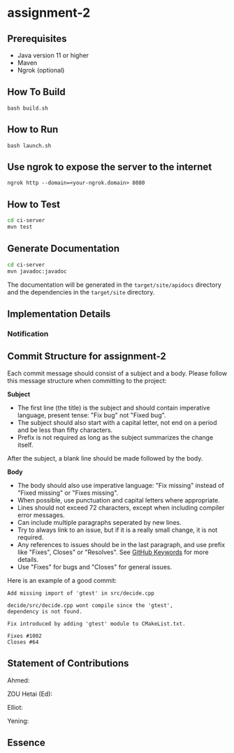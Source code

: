 # assignment-2

## Prerequisites

* Java version 11 or higher
* Maven
* Ngrok (optional)

## How To Build

```
bash build.sh
```

## How to Run

```
bash launch.sh
```

## Use ngrok to expose the server to the internet

```
ngrok http --domain=<your-ngrok.domain> 8080
```

## How to Test

```bash
cd ci-server
mvn test
```

## Generate Documentation

```bash
cd ci-server
mvn javadoc:javadoc
```

The documentation will be generated in the `target/site/apidocs` directory and the dependencies in the `target/site` directory.

## Implementation Details

### Notification

## Commit Structure for assignment-2

Each commit message should consist of a subject and a body. Please follow this message structure when committing to the project:

**Subject**

* The first line (the title) is the subject and should contain imperative language, present tense: "Fix bug" not "Fixed bug".
* The subject should also start with a capital letter, not end on a period and be less than fifty characters.
* Prefix is not required as long as the subject summarizes the change itself.

After the subject, a blank line should be made followed by the body.

**Body**

* The body should also use imperative language: "Fix missing" instead of "Fixed missing" or "Fixes missing".
* When possible, use punctuation and capital letters where appropriate.
* Lines should not exceed 72 characters, except when including compiler error messages.
* Can include multiple paragraphs seperated by new lines.
* Try to always link to an issue, but if it is a really small change, it is not required.
* Any references to issues should be in the last paragraph, and use prefix like "Fixes", Closes" or "Resolves". See [GitHub Keywords](https://docs.github.com/en/issues/tracking-your-work-with-issues/linking-a-pull-request-to-an-issue) for more details.
* Use "Fixes" for bugs and "Closes" for general issues.

Here is an example of a good commit:

```
Add missing import of 'gtest' in src/decide.cpp

decide/src/decide.cpp wont compile since the 'gtest',
dependency is not found.

Fix introduced by adding 'gtest' module to CMakeList.txt.

Fixes #1002
Closes #64
```

## Statement of Contributions

Ahmed:

ZOU Hetai (Ed):

Elliot:

Yening:

## Essence
